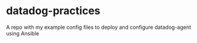 # datadog-practices
A repo with my example config files to deploy and configure datadog-agent using Ansible
